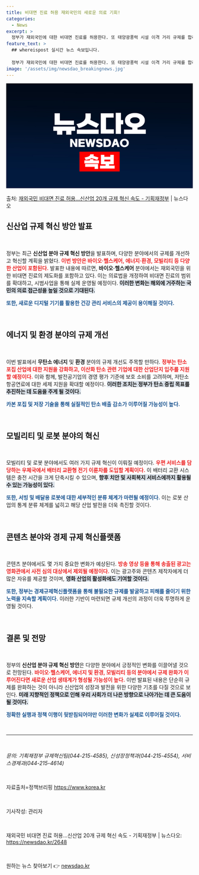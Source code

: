 ```yaml
---
title: 비대면 진료 허용 재외국민의 새로운 의료 기회!
categories:
  - News
excerpt: >
  정부가 재외국민에 대한 비대면 진료를 허용한다. 또 태양광풍력 시설 이격 거리 규제를 합리화하고 우체국 등 …
feature_text: >
  ## whereispost 실시간 뉴스 속보입니다.

  정부가 재외국민에 대한 비대면 진료를 허용한다. 또 태양광풍력 시설 이격 거리 규제를 합리화하고 우체국 등 …
image: '/assets/img/newsdao_breakingnews.jpg'
---
```


![뉴스다오 속보](/assets/img/newsdao_breakingnews.jpg)

<p>출처: <a href="https://newsdao.kr/2648" rel="dofollow">재외국민 비대면 진료 허용…신산업 20개 규제 혁신 속도 - 기획재정부</a> | 뉴스다오</p>

<h2 data-ke-size="size26">신산업 규제 혁신 방안 발표</h2>

<p data-ke-size="size16">&nbsp;</p>

정부는 최근 **신산업 분야 규제 혁신 방안**을 발표하며, 다양한 분야에서의 규제를 개선하고 혁신할 계획을 밝혔다. <b><span style="color: #ee2323;">이번 방안은 바이오·헬스케어, 에너지·환경, 모빌리티 등 다양한 산업이 포함된다.</span></b> 발표한 내용에 따르면, **바이오·헬스케어** 분야에서는 재외국민을 위한 비대면 진료의 제도화를 포함하고 있다. 이는 의료법을 개정하여 비대면 진료의 범위를 확대하고, 시범사업을 통해 실제 운영될 예정이다. <b><span style="background-color: #21538527;">이러한 변화는 해외에 거주하는 국민의 의료 접근성을 높일 것으로 기대된다.</span></b> 

<b><span style="color: #1a5490;">또한, 새로운 디지털 기기를 활용한 건강 관리 서비스의 제공이 용이해질 것이다.</span></b> 

<p data-ke-size="size16">&nbsp;</p>

<h2 data-ke-size="size26">에너지 및 환경 분야의 규제 개선</h2>

<p data-ke-size="size16">&nbsp;</p>

이번 발표에서 **무탄소 에너지** 및 **환경** 분야의 규제 개선도 주목할 만하다. <b><span style="color: #ee2323;">정부는 탄소 포집 산업에 대한 지원을 강화하고, 이산화 탄소 관련 기업에 대한 산업단지 입주를 지원할 예정이다.</span></b> 이와 함께, 발전공기업의 경영 평가 기준에 보호 소비를 고려하며, 저탄소 항공연료에 대한 세제 지원을 확대할 예정이다. <b><span style="background-color: #21538527;">이러한 조치는 정부가 탄소 중립 목표를 추진하는 데 도움을 주게 될 것이다.</span></b> 

<b><span style="color: #1a5490;">카본 포집 및 저장 기술을 통해 실질적인 탄소 배출 감소가 이루어질 가능성이 높다.</span></b> 

<p data-ke-size="size16">&nbsp;</p>

<h2 data-ke-size="size26">모빌리티 및 로봇 분야의 혁신</h2>

<p data-ke-size="size16">&nbsp;</p>

모빌리티 및 로봇 분야에서도 여러 가지 규제 혁신이 이뤄질 예정이다. <b><span style="color: #ee2323;">우편 서비스를 담당하는 우체국에서 배터리 교환형 전기 이륜차를 도입할 계획이다.</span></b> 이 배터리 교환 시스템은 충전 시간을 크게 단축시킬 수 있으며, <b><span style="background-color: #21538527;"> 향후 치안 및 사회복지 서비스에까지 활용될 수 있는 가능성이 있다.</span></b> 

<b><span style="color: #1a5490;">또한, 서빙 및 배달용 로봇에 대한 세부적인 분류 체계가 마련될 예정이다.</span></b> 이는 로봇 산업의 통계 분류 체계를 넓히고 해당 산업 발전을 더욱 촉진할 것이다. 

<p data-ke-size="size16">&nbsp;</p>

<h2 data-ke-size="size26">콘텐츠 분야와 경제 규제 혁신플랫폼</h2>

<p data-ke-size="size16">&nbsp;</p>

콘텐츠 분야에서도 몇 가지 중요한 변화가 예상된다. <b><span style="color: #ee2323;">방송 영상 등을 통해 송출된 광고는 영화관에서 사전 심의 대상에서 제외될 예정이다.</span></b> 이는 광고주와 콘텐츠 제작자에게 더 많은 자유를 제공할 것이며, <b><span style="background-color: #21538527;">영화 산업의 활성화에도 기여할 것이다.</span></b> 

<b><span style="color: #1a5490;">또한, 정부는 경제규제혁신플랫폼을 통해 불필요한 규제를 발굴하고 피해를 줄이기 위한 노력을 지속할 계획이다.</span></b> 이러한 기반이 마련되면 규제 개선의 과정이 더욱 투명하게 운영될 것이다.

<p data-ke-size="size16">&nbsp;</p>

<h2 data-ke-size="size26">결론 및 전망</h2>

<p data-ke-size="size16">&nbsp;</p>

정부의 **신산업 분야 규제 혁신 방안**은 다양한 분야에서 긍정적인 변화를 이끌어낼 것으로 전망된다. <b><span style="color: #ee2323;">바이오·헬스케어, 에너지 및 환경, 모빌리티 등의 분야에서 규제 완화가 이루어진다면 새로운 산업 생태계가 형성될 가능성이 높다.</span></b> 이번 발표된 내용은 단순히 규제를 완화하는 것이 아니라 신산업의 성장과 발전을 위한 다양한 기초를 다질 것으로 보인다. <b><span style="background-color: #21538527;">미래 지향적인 정책으로 인해 우리 사회가 더 나은 방향으로 나아가는 데 큰 도움이 될 것이다.</span></b>

<b><span style="color: #1a5490;">정확한 실행과 정책 이행이 뒷받침되어야만 이러한 변화가 실제로 이루어질 것이다.</span></b>

<p data-ke-size="size16">&nbsp;</p>

<hr />

<p data-ke-size="size16">&nbsp;</p>

<address>문의: 기획재정부 규제혁신팀(044-215-4585), 신성장정책과(044-215-4554), 서비스경제과(044-215-4614)</address>
<p data-ke-size="size16">&nbsp;</p>

<source>자료출처=정책브리핑 https://www.korea.kr</source>
<p data-ke-size="size16">&nbsp;</p>

<source>기사작성: 관리자</source>
<p data-ke-size="size16">&nbsp;</p>

<source>재외국민 비대면 진료 허용…신산업 20개 규제 혁신 속도 - 기획재정부 | 뉴스다오: <a href="https://newsdao.kr/2648">https://newsdao.kr/2648</a></source>
<p data-ke-size="size16">&nbsp;</p> 

원하는 뉴스 찾아보기 👉 <a href="https://newsdao.kr" rel="dofollow">newsdao.kr</a>


